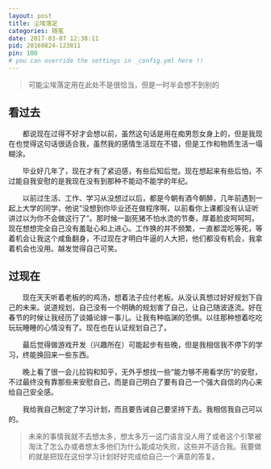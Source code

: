 ```yaml
---
layout: post
title: 尘埃落定
categories: 随笔
date: 2017-03-07 12:38:11
pid: 20160824-123811
pin: 100
# you can override the settings in _config.yml here !!
---
```


> 可能尘埃落定用在此处不是很恰当，但是一时半会想不到别的


## 看过去

<p>&emsp;&emsp;都说现在过得不好才会想以前，虽然这句话是用在痴男怨女身上的，但是我现在也觉得这句话很适合我，虽然我的感情生活现在不错，但是工作和物质生活一塌糊涂。</p>
<p>&emsp;&emsp;毕业好几年了，现在才有了紧迫感，有些后知后觉。现在想起来有些后怕，不过能自我安慰的是我现在没有到那种不能动不能学的年纪。</p>
<p>&emsp;&emsp;以前过生活、工作、学习从没想过以后，都是今朝有酒今朝醉，几年前遇到一起上大学的同学，他说“没想到你毕业还在做程序啊，以前看你上课都没有认证听讲过以为你不会做这行了”。那时候一副死猪不怕水烫的节奏，厚着脸皮呵呵呵。现在想想完全自己没有羞耻心和上进心。工作换的并不频繁，一直都混吃等死，等着机会让我这个咸鱼翻身，不过现在才明白牛逼的人大把，他们都没有机会，我拿着机会也没用。越发觉得自己可笑。</p>



## 过现在
<p>&emsp;&emsp;现在天天听着老板的的鸡汤，想着法子应付老板。从没认真想过好好规划下自己的未来。说道规划，自己没有一个明确的规划害了自己，让自己随波逐流。好在春节的时候让我经历了谈婚论嫁一事儿。让我有种临渊的恐惧。以往那种想着吃吃玩玩睡睡的心情没有了。现在也在认证规划自己了。</p>
<p>&emsp;&emsp;最后觉得做游戏开发（兴趣所在）可能起步有些晚，但是我相信我不停下的学习，终能换回来一些东西。</p>
<p>&emsp;&emsp;晚上看了很一会儿拉钩和知乎，无外乎想找一些“能力够不用看学历”的安慰，不过最终没有靠那些来安慰自己，而是自己明白了要有自己一个强大自信的内心来给自己安全感。</p>
<p>&emsp;&emsp;我给我自己制定了学习计划，而且要告诫自己要坚持下去。我相信我自己可以的。</p>


>未来的事情我就不去想太多，想太多万一这门语言没人用了或者这个引擎被淘汰了怎么办或者想太多他们为什么能成功失败，这些并不适合我。我要做的就是把现在这份学习计划好好完成给自己一个满意的答复。
